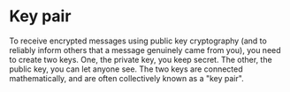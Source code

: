 [Title]: # (par de llaves)
[Order]: # (67)

# Key pair

To receive encrypted messages using public key cryptography  (and to reliably inform others that a message genuinely came from you), you need to create two keys. One, the private key, you keep secret. The other, the public key, you can let anyone see. The two keys are connected mathematically, and are often collectively known as a "key pair".